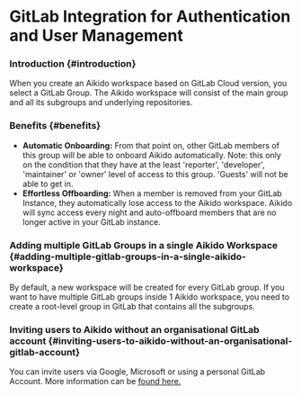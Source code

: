 # GitLab Integration for Authentication and User Management

### Introduction {#introduction}

When you create an Aikido workspace based on GitLab Cloud version, you select a GitLab Group. The Aikido workspace will consist of the main group and all its subgroups and underlying repositories.

### Benefits {#benefits}

- **Automatic Onboarding:** From that point on, other GitLab members of this group will be able to onboard Aikido automatically. Note: this only on the condition that they have at the least 'reporter', 'developer', 'maintainer' or 'owner' level of access to this group. 'Guests' will not be able to get in.
- **Effortless Offboarding:** When a member is removed from your GitLab Instance, they automatically lose access to the Aikido workspace. Aikido will sync access every night and auto-offboard members that are no longer active in your GitLab instance.

### Adding multiple GitLab Groups in a single Aikido Workspace {#adding-multiple-gitlab-groups-in-a-single-aikido-workspace}

By default, a new workspace will be created for every GitLab group. If you want to have multiple GitLab groups inside 1 Aikido workspace, you need to create a root-level group in GitLab that contains all the subgroups.

### Inviting users to Aikido without an organisational GitLab account {#inviting-users-to-aikido-without-an-organisational-gitlab-account}

You can invite users via Google, Microsoft or using a personal GitLab Account. More information can be [found here.](https://help.aikido.dev/doc/invite-users-to-aikido-without-a-git-account/docqM7btfSwK)